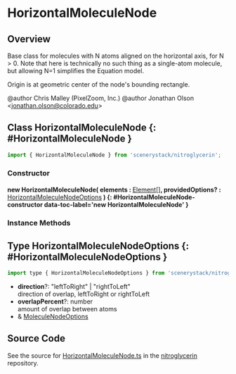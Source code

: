 # HorizontalMoleculeNode

## Overview

Base class for molecules with N atoms aligned on the horizontal axis, for N &gt; 0.
Note that here is technically no such thing as a single-atom molecule,
but allowing N=1 simplifies the Equation model.

Origin is at geometric center of the node's bounding rectangle.

@author Chris Malley (PixelZoom, Inc.)
@author Jonathan Olson &lt;jonathan.olson@colorado.edu&gt;

## Class HorizontalMoleculeNode {: #HorizontalMoleculeNode }


```js
import { HorizontalMoleculeNode } from 'scenerystack/nitroglycerin';
```
### Constructor

#### new HorizontalMoleculeNode( elements : <span style="font-weight: 400;">[Element](../nitroglycerin/Element.md)[]</span>, providedOptions? : <span style="font-weight: 400;">[HorizontalMoleculeNodeOptions](../nitroglycerin/HorizontalMoleculeNode.md#HorizontalMoleculeNodeOptions)</span> ) {: #HorizontalMoleculeNode-constructor data-toc-label='new HorizontalMoleculeNode' }

### Instance Methods





## Type HorizontalMoleculeNodeOptions {: #HorizontalMoleculeNodeOptions }


```js
import type { HorizontalMoleculeNodeOptions } from 'scenerystack/nitroglycerin';
```


- **direction**?: "leftToRight" | "rightToLeft"
<br>  direction of overlap, leftToRight or rightToLeft
- **overlapPercent**?: <span style="color: hsla(calc(var(--md-hue) + 180deg),80%,40%,1);">number</span>
<br>  amount of overlap between atoms
- &amp; [MoleculeNodeOptions](../nitroglycerin/MoleculeNode.md#MoleculeNodeOptions)




## Source Code

See the source for [HorizontalMoleculeNode.ts](https://github.com/phetsims/nitroglycerin/blob/main/js/nodes/HorizontalMoleculeNode.ts) in the [nitroglycerin](https://github.com/phetsims/nitroglycerin) repository.
